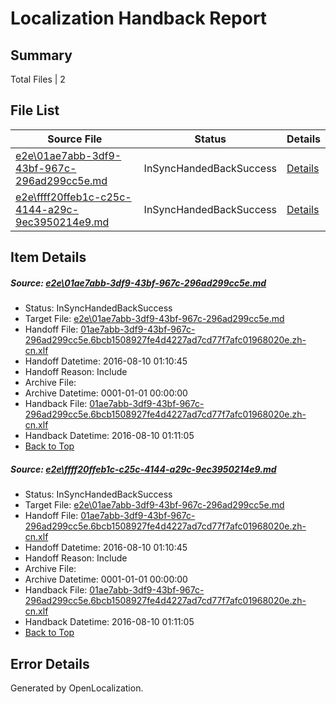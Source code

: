# <a name='report-top'></a> Localization Handback Report

## Summary
 Total Files | 2

## File List
 Source File | Status | Details 
 ----------- | ------ | ------- 
 [e2e\01ae7abb-3df9-43bf-967c-296ad299cc5e.md](https://github.com/OpenLocalizationTestOrg/oltest/blob/b0c05c697e0e6ed19e531bf514e4655aeb398bab/e2e/01ae7abb-3df9-43bf-967c-296ad299cc5e.md) | InSyncHandedBackSuccess | [Details](#460330db521bf782be45e66082dae8aa278959361)
 [e2e\ffff20ffeb1c-c25c-4144-a29c-9ec3950214e9.md](https://github.com/OpenLocalizationTestOrg/oltest/blob/b0c05c697e0e6ed19e531bf514e4655aeb398bab/e2e/ffff20ffeb1c-c25c-4144-a29c-9ec3950214e9.md) | InSyncHandedBackSuccess | [Details](#460330db521bf782be45e66082dae8aa278959362)

## Item Details
##### <a name='460330db521bf782be45e66082dae8aa278959361'></a> Source: [e2e\01ae7abb-3df9-43bf-967c-296ad299cc5e.md](https://github.com/OpenLocalizationTestOrg/oltest/blob/b0c05c697e0e6ed19e531bf514e4655aeb398bab/e2e/01ae7abb-3df9-43bf-967c-296ad299cc5e.md)
* Status: InSyncHandedBackSuccess
* Target File: [e2e\01ae7abb-3df9-43bf-967c-296ad299cc5e.md](https://github.com/OpenLocalizationTestOrg/ol-test-zhcn/blob/1b78de0e9b26ba3e868367b71f2c6aa9d76cb8c3/e2e/01ae7abb-3df9-43bf-967c-296ad299cc5e.md)
* Handoff File: [01ae7abb-3df9-43bf-967c-296ad299cc5e.6bcb1508927fe4d4227ad7cd77f7afc01968020e.zh-cn.xlf](https://github.com/OpenLocalizationTestOrg/olhandoff-e2e/blob/2e080368ef3cef21e0bc9769f25fdfa606f42fac/ol-handoff/OpenLocalizationTestOrg/ol-test-zhcn/ci/ht/01ae7abb-3df9-43bf-967c-296ad299cc5e.6bcb1508927fe4d4227ad7cd77f7afc01968020e.zh-cn.xlf)
* Handoff Datetime: 2016-08-10 01:10:45
* Handoff Reason: Include
* Archive File: 
* Archive Datetime: 0001-01-01 00:00:00
* Handback File: [01ae7abb-3df9-43bf-967c-296ad299cc5e.6bcb1508927fe4d4227ad7cd77f7afc01968020e.zh-cn.xlf](https://github.com/OpenLocalizationTestOrg/olhandback-e2e/blob/ff6bca834fc6f25e6f36096eb5bc6cac81d86df6/ol-handback/OpenLocalizationTestOrg/ol-test-zhcn/ci/ht/01ae7abb-3df9-43bf-967c-296ad299cc5e.6bcb1508927fe4d4227ad7cd77f7afc01968020e.zh-cn.xlf)
* Handback Datetime: 2016-08-10 01:11:05
* [Back to Top](#report-top)

##### <a name='460330db521bf782be45e66082dae8aa278959362'></a> Source: [e2e\ffff20ffeb1c-c25c-4144-a29c-9ec3950214e9.md](https://github.com/OpenLocalizationTestOrg/oltest/blob/b0c05c697e0e6ed19e531bf514e4655aeb398bab/e2e/ffff20ffeb1c-c25c-4144-a29c-9ec3950214e9.md)
* Status: InSyncHandedBackSuccess
* Target File: [e2e\01ae7abb-3df9-43bf-967c-296ad299cc5e.md](https://github.com/OpenLocalizationTestOrg/ol-test-zhcn/blob/1b78de0e9b26ba3e868367b71f2c6aa9d76cb8c3/e2e/01ae7abb-3df9-43bf-967c-296ad299cc5e.md)
* Handoff File: [01ae7abb-3df9-43bf-967c-296ad299cc5e.6bcb1508927fe4d4227ad7cd77f7afc01968020e.zh-cn.xlf](https://github.com/OpenLocalizationTestOrg/olhandoff-e2e/blob/2e080368ef3cef21e0bc9769f25fdfa606f42fac/ol-handoff/OpenLocalizationTestOrg/ol-test-zhcn/ci/ht/01ae7abb-3df9-43bf-967c-296ad299cc5e.6bcb1508927fe4d4227ad7cd77f7afc01968020e.zh-cn.xlf)
* Handoff Datetime: 2016-08-10 01:10:45
* Handoff Reason: Include
* Archive File: 
* Archive Datetime: 0001-01-01 00:00:00
* Handback File: [01ae7abb-3df9-43bf-967c-296ad299cc5e.6bcb1508927fe4d4227ad7cd77f7afc01968020e.zh-cn.xlf](https://github.com/OpenLocalizationTestOrg/olhandback-e2e/blob/ff6bca834fc6f25e6f36096eb5bc6cac81d86df6/ol-handback/OpenLocalizationTestOrg/ol-test-zhcn/ci/ht/01ae7abb-3df9-43bf-967c-296ad299cc5e.6bcb1508927fe4d4227ad7cd77f7afc01968020e.zh-cn.xlf)
* Handback Datetime: 2016-08-10 01:11:05
* [Back to Top](#report-top)


## Error Details

Generated by OpenLocalization.
